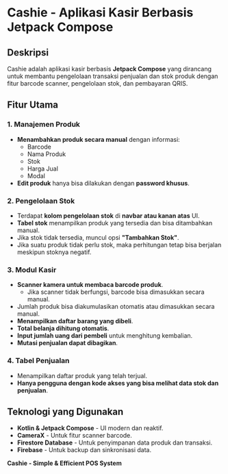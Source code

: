 # Cashie - Aplikasi Kasir Berbasis Jetpack Compose

## Deskripsi
Cashie adalah aplikasi kasir berbasis **Jetpack Compose** yang dirancang untuk membantu pengelolaan transaksi penjualan dan stok produk dengan fitur barcode scanner, pengelolaan stok, dan pembayaran QRIS.

## Fitur Utama

### 1. Manajemen Produk
- **Menambahkan produk secara manual** dengan informasi:
  - Barcode
  - Nama Produk
  - Stok
  - Harga Jual
  - Modal
- **Edit produk** hanya bisa dilakukan dengan **password khusus**.

### 2. Pengelolaan Stok
- Terdapat **kolom pengelolaan stok** di **navbar atau kanan atas** UI.
- **Tabel stok** menampilkan produk yang tersedia dan bisa ditambahkan manual.
- Jika stok tidak tersedia, muncul opsi **"Tambahkan Stok"**.
- Jika suatu produk tidak perlu stok, maka perhitungan tetap bisa berjalan meskipun stoknya negatif.

### 3. Modul Kasir
- **Scanner kamera untuk membaca barcode produk**.
  - Jika scanner tidak berfungsi, barcode bisa dimasukkan secara manual.
- Jumlah produk bisa diakumulasikan otomatis atau dimasukkan secara manual.
- **Menampilkan daftar barang yang dibeli**.
- **Total belanja dihitung otomatis**.
- **Input jumlah uang dari pembeli** untuk menghitung kembalian.
- **Mutasi penjualan dapat dibagikan**.

### 4. Tabel Penjualan
- Menampilkan daftar produk yang telah terjual.
- **Hanya pengguna dengan kode akses yang bisa melihat data stok dan penjualan**.

## Teknologi yang Digunakan
- **Kotlin & Jetpack Compose** - UI modern dan reaktif.
- **CameraX** - Untuk fitur scanner barcode.
- **Firestore Database** - Untuk penyimpanan data produk dan transaksi.
- **Firebase** - Untuk backup dan sinkronisasi data.

**Cashie - Simple & Efficient POS System**


